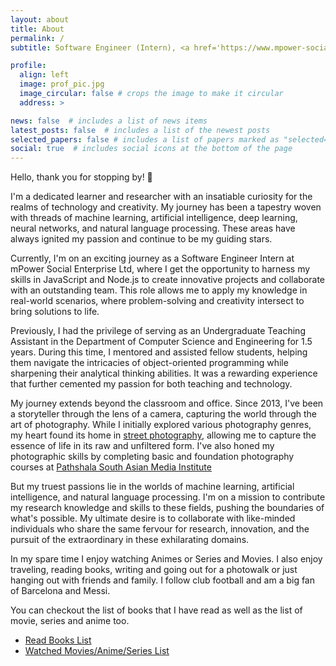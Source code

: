 ```yaml
---
layout: about
title: About
permalink: /
subtitle: Software Engineer (Intern), <a href='https://www.mpower-social.com/'>mPower Social Enterprises Ltd.</a>

profile:
  align: left
  image: prof_pic.jpg
  image_circular: false # crops the image to make it circular
  address: >

news: false  # includes a list of news items
latest_posts: false  # includes a list of the newest posts
selected_papers: false # includes a list of papers marked as "selected={true}"
social: true  # includes social icons at the bottom of the page
---
```

Hello, thank you for stopping by! 👋

I'm a dedicated learner and researcher with an insatiable curiosity for the realms of technology and creativity. My journey has been a tapestry woven with threads of machine learning, artificial intelligence, deep learning, neural networks, and natural language processing. These areas have always ignited my passion and continue to be my guiding stars.

Currently, I'm on an exciting journey as a Software Engineer Intern at mPower Social Enterprise Ltd, where I get the opportunity to harness my skills in JavaScript and Node.js to create innovative projects and collaborate with an outstanding team. This role allows me to apply my knowledge in real-world scenarios, where problem-solving and creativity intersect to bring solutions to life.

Previously, I had the privilege of serving as an Undergraduate Teaching Assistant in the Department of Computer Science and Engineering for 1.5 years. During this time, I mentored and assisted fellow students, helping them navigate the intricacies of object-oriented programming while sharpening their analytical thinking abilities. It was a rewarding experience that further cemented my passion for both teaching and technology.

My journey extends beyond the classroom and office. Since 2013, I've been a storyteller through the lens of a camera, capturing the world through the art of photography. While I initially explored various photography genres, my heart found its home in <a href = 'https://www.instagram.com/kazimdalwakil_/'>street photography</a>, allowing me to capture the essence of life in its raw and unfiltered form. I've also honed my photographic skills by completing basic and foundation photography courses at <a href = 'https://pathshalainstitute.org/'>Pathshala South Asian Media Institute</a>

But my truest passions lie in the worlds of machine learning, artificial intelligence, and natural language processing. I'm on a mission to contribute my research knowledge and skills to these fields, pushing the boundaries of what's possible. My ultimate desire is to collaborate with like-minded individuals who share the same fervour for research, innovation, and the pursuit of the extraordinary in these exhilarating domains.

In my spare time I enjoy watching Animes or Series and Movies. I also enjoy traveling, reading books, writing and going out for a photowalk or just hanging out with friends and family. I follow club football and am a big fan of Barcelona and Messi. 

You can checkout the list of books that I have read as well as the list of movie, series and anime too.  
* <a href = 'https://www.goodreads.com/review/list/120821892-kazi-md-al-wakil?shelf=read'>Read Books List</a>
* <a href = 'https://www.imdb.com/user/ur67407421/lists?ref_=nv_usr_lst_3'>Watched Movies/Anime/Series List</a>


